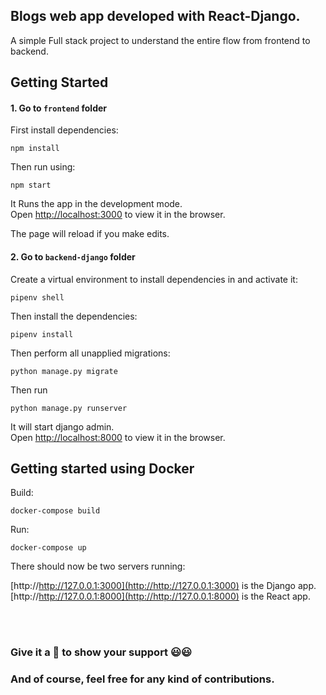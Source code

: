 ## Blogs web app developed with React-Django.
A simple Full stack project to understand the entire flow from frontend to backend.

## Getting Started

#### 1. Go to `frontend` folder
First install dependencies:
```
npm install
```

Then run using:
```
npm start
```

It Runs the app in the development mode.<br />
Open [http://localhost:3000](http://localhost:3000) to view it in the browser.

The page will reload if you make edits.<br />

#### 2. Go to `backend-django` folder

Create a virtual environment to install dependencies in and activate it:

```
pipenv shell
```
Then install the dependencies:

```
pipenv install
```

Then perform all unapplied migrations:
```
python manage.py migrate
```

Then run 
```
python manage.py runserver
``` 
It will start django admin.<br/>
Open [http://localhost:8000](http://localhost:8000) to view it in the browser.

## Getting started using Docker
Build:
```
docker-compose build
```

Run:
```
docker-compose up
```

There should now be two servers running:

[http://http://127.0.0.1:3000](http://http://127.0.0.1:3000) is the Django app.<br/>
[http://http://127.0.0.1:8000](http://http://127.0.0.1:8000) is the React app.

<br/><br/>
### Give it a :star2: to show your support :smiley::smiley:
### And of course, feel free for any kind of contributions.
